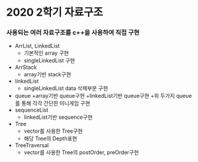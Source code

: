# 2020 2학기 자료구조
  ### 사용되는 여러 자료구조를 c++을 사용하여 직접 구현
* ArrList, LinkedList
  + 기본적인 array 구현
  + singleLinkedList 구현
* ArrStack
  + array기반 stack구현
* linkedList
  + singleLinkedList data 삭제부분 구현
* queue
  +array기반 queue구현
  +linkedList기반 queue구현
  +위 두가지 queue를 통해 각각 간단한 미니게임 구현
* sequenceList
  + linkedList기반 sequence구현
* Tree
  + vector를 사용한 Tree구현
  + 해당 Tree의 Depth표현
* TreeTraversal
  + vector를 사용한 Tree의 postOrder, preOrder구현
